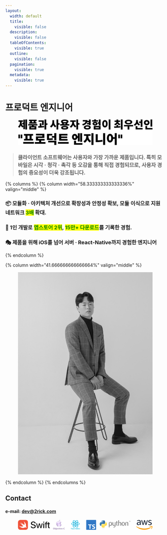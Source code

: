 ```yaml
---
layout:
  width: default
  title:
    visible: false
  description:
    visible: false
  tableOfContents:
    visible: true
  outline:
    visible: false
  pagination:
    visible: true
  metadata:
    visible: true
---
```


# 프로덕트 엔지니어

<figure><picture><source srcset=".gitbook/assets/title_dark.png" media="(prefers-color-scheme: dark)"><img src=".gitbook/assets/title_light.png" alt=""></picture><figcaption></figcaption></figure>



> ### 클라이언트 소프트웨어는 사용자와 가장 가까운 제품입니다. 특히 모바일은 시각 · 청각 · 촉각 등 오감을 통해 직접 경험되므로, 사용자 경험의 중요성이 더욱 강조됩니다.



{% columns %}
{% column width="58.333333333333336%" valign="middle" %}
### 📦 **모듈화 · 아키텍처 개선으로 확장성과 안정성 확보,** 모듈 이식으로 지원 네트워크 <mark style="color:green;">3배</mark> 확대.

### 🥇 1인 개발로 <mark style="color:green;">앱스토어 2위</mark>, <mark style="color:green;">15만+ 다운로드</mark>를 기록한 경험.

### 🎭 제품을 위해 iOS를 넘어 서버 · React-Native까지 경험한 엔지니어
{% endcolumn %}

{% column width="41.666666666666664%" valign="middle" %}
<div align="left" data-with-frame="true"><figure><img src=".gitbook/assets/D8B509D5-7EF0-4C30-990C-34C0DD8B7803_1_105_c.jpeg" alt=""><figcaption></figcaption></figure></div>
{% endcolumn %}
{% endcolumns %}



## Contact

#### e️-mail: [dev@2rick.com](mailto://dev@2rick.com)

####

<figure><img src=".gitbook/assets/skills.png" alt=""><figcaption></figcaption></figure>




